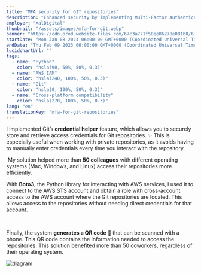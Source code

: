 ```yaml
---
title: "MFA security for GIT repositories"
description: "Enhanced security by implementing Multi-Factor Authentication for over 50 team members"
employer: "XalDigital"
thumbnail: "/assets/images/mfa-for-git.webp"
banner: "https://cdn.prod.website-files.com/67c3a771f50ee86278e081b8/67cbe41e022e968fe92ed459_67cbdfe83b32df846e2a44a4_photo-1732320935426-395f3c1d38be.jpeg"
startDate: "Mon Jan 08 2024 06:00:00 GMT+0000 (Coordinated Universal Time)"
endDate: "Thu Feb 09 2023 06:00:00 GMT+0000 (Coordinated Universal Time)"
lucidchartUrl: ""
tags:
  - name: "Python"
    color: "hsla(90, 50%, 50%, 0.3)"
  - name: "AWS IAM"
    color: "hsla(240, 100%, 50%, 0.3)"
  - name: "Git"
    color: "hsla(0, 100%, 50%, 0.3)"
  - name: "Cross-platform compatibility"
    color: "hsla(270, 100%, 50%, 0.3)"
lang: "en"
translationKey: "mfa-for-git-repositories"
---
```


I implemented Git’s **credential helper** feature, which allows you to securely store and retrieve access credentials for Git repositories. ✨ This is especially useful when working with private repositories, as it avoids having to manually enter credentials every time you interact with the repository.

‍
My solution helped more than **50 colleagues** with different operating systems (Mac, Windows, and Linux) access their repositories more efficiently.
‍

With **Boto3**, the Python library for interacting with AWS services, I used it to connect to the AWS STS account and obtain a role with cross-account access to the AWS account where the Git repositories are located. This allows access to the repositories without needing direct credentials for that account.

‍

Finally, the system **generates a QR code** 📱 that can be scanned with a phone. This QR code contains the information needed to access the repositories. This solution benefited more than 50 coworkers, regardless of their operating system.

![diagram](/assets/images/c422657f7f886b740f482e3b2988c71aab3466c2.png)‍
